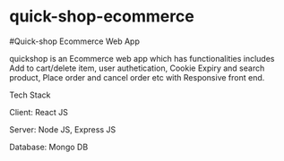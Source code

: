 # quick-shop-ecommerce
#Quick-shop Ecommerce Web App

quickshop is an Ecommerce web app which has functionalities includes Add to cart/delete
item, user authetication, Cookie Expiry and search product, Place order and cancel order etc with Responsive front end. 

Tech Stack

Client: React JS

Server: Node JS, Express JS

Database: Mongo DB
